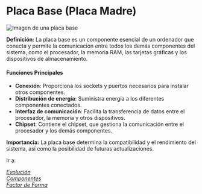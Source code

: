 # Placa Base (Placa Madre)

![Imagen de una placa base](https://www.muycomputer.com/wp-content/uploads/2023/10/placas-base-ASUS-para-Intel-Core-Gen14.jpg)

**Definición**: La placa base es un componente esencial de un ordenador que conecta y permite la comunicación entre todos los demás componentes del sistema, como el procesador, la memoria RAM, las tarjetas gráficas y los dispositivos de almacenamiento.

#### Funciones Principales
- **Conexión**: Proporciona los sockets y puertos necesarios para instalar otros componentes.
- **Distribución de energía**: Suministra energía a los diferentes componentes conectados.
- **Interfaz de comunicación**: Facilita la transferencia de datos entre el procesador, la memoria y otros dispositivos.
- **Chipset**: Contiene el chipset, que gestiona la comunicación entre el procesador y los demás componentes.

**Importancia:** La placa base determina la compatibilidad y el rendimiento del sistema, así como la posibilidad de futuras actualizaciones.

Ir a:

[_Evolución_](evolucion.md)  
[_Componentes_](componentes.md)  
[_Factor de Forma_](factor_de_forma.md)  
